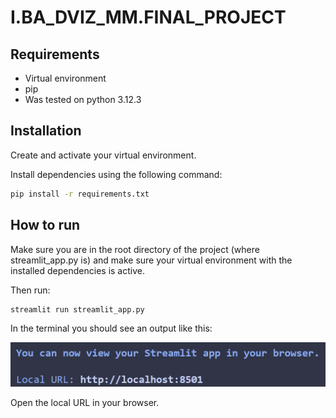 # I.BA_DVIZ_MM.FINAL_PROJECT

## Requirements

- Virtual environment
- pip
- Was tested on python 3.12.3

## Installation
Create and activate your virtual environment.

Install dependencies using the following command:

```bash
pip install -r requirements.txt
```
## How to run
Make sure you are in the root directory of the project (where streamlit_app.py is) and make sure your virtual environment with the installed dependencies is active.

Then run:
```bash
streamlit run streamlit_app.py
```

In the terminal you should see an output like this:

![alt text](image.png)

Open the local URL in your browser.